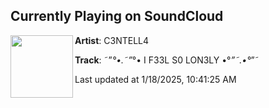 ## Currently Playing on SoundCloud

[<img align="left" width="100" src="https://i1.sndcdn.com/artworks-mBgaHS5V31E1Sirc-9InKHA-t500x500.jpg">](https://soundcloud.com/centellaculiao/i-f33l-s0-lon3ly?in=saxurn/sets/cop-a-z/)

**Artist**: C3NTELL4 

**Track**: ˜”*°•.˜”*°• I F33L S0 LON3LY •°*”˜.•°*”˜

Last updated at 1/18/2025, 10:41:25 AM
